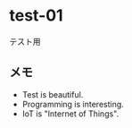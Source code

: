 # test-01
テスト用

## メモ
- Test is beautiful.
- Programming is interesting.
- IoT is "Internet of Things".